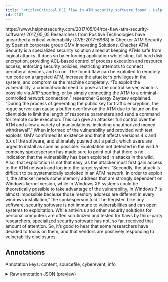 ```yaml
---
title: "<title>Critical RCE flaw in ATM security software found - Help Net Security</title>"
id: 2107
---
```


<title>Critical RCE flaw in ATM security software found - Help Net Security</title>
<source> https://www.helpnetsecurity.com/2017/05/04/rce-flaw-atm-security-software/ </source>
<date> 2017_05_05 </date>
<text>
Researchers from Positive Technologies have unearthed a critical vulnerability (CVE-2017-6968) in Checker ATM Security by Spanish corporate group GMV Innovating Solutions. 
Checker ATM Security is a specialized security solution aimed at keeping ATMs safe from logical attacks. It does so by enforcing application whitelisting, full hard disk encryption, providing ACL-based control of process execution and resource access, enforcing security policies, restricting attempts to connect peripheral devices, and so on.
The found flaw can be exploited to remotely run code on a targeted ATM, increase the attacker’s privileges in the system, and compromise the machine completely.
“To exploit the vulnerability, a criminal would need to pose as the control server, which is possible via ARP spoofing, or by simply connecting the ATM to a criminal-controlled network connection,” researcher Georgy Zaytsev explained.
“During the process of generating the public key for traffic encryption, the rogue server can cause a buffer overflow on the ATM due to failure on the client side to limit the length of response parameters and send a command for remote code execution. This can give an attacker full control over the ATM and allow a variety of manipulations, including unauthorized money withdrawal”.”
When informed of the vulnerability and provided with test exploits, GMV confirmed its existence and that it affects versions 4.x and 5.x of the software, and ultimately pushed out a patch, which users are urged to install as soon as possible.
Exploitation not detected in the wild
A company spokesperson has made sure to point out that there is no indication that the vulnerability has been exploited in attacks in the wild. Also, that exploitation is not that easy, as the attacker must first gain access to the ATM network and log into the target system.
“Secondly, the attack is difficult to be systematically exploited in an ATM network. In order to exploit it, the attacker needs some memory address that are strongly dependent on Windows kernel version, while in Windows XP systems could be theoretically possible to take advantage of the vulnerability, in Windows 7 is almost impossible because those memory address are different in every windows installation,” the spokesperson told The Register.
Like any software, security software is not immune to vulnerabilities and can open systems to exploitation. While antivirus and other security solutions for personal computers are often scrutinized and tested for flaws by third-party researchers, specialized security software has not, so far, received that amount of attention.
So, it’s good to hear that some researchers have decided to focus on them, and that vendors are positively responding to vulnerability disclosures.
</text>



## Annotations

Annotation keys: content, sourcefile, cyberevent, info

<details>
<summary>Raw annotation JSON (preview)</summary>

```json
{
  "content": "Researchers from Positive Technologies have unearthed a critical vulnerability (CVE-2017-6968) in Checker ATM Security by Spanish corporate group GMV Innovating Solutions.  Checker ATM Security is a specialized security solution aimed at keeping ATMs safe from logical attacks. It does so by enforcing application whitelisting, full hard disk encryption, providing ACL-based control of process execution and resource access, enforcing security policies, restricting attempts to connect peripheral devices, and so on. The found flaw can be exploited to remotely run code on a targeted ATM, increase the attacker\u2019s privileges in the system, and compromise the machine completely. \u201cTo exploit the vulnerability, a criminal would need to pose as the control server, which is possible via ARP spoofing, or by simply connecting the ATM to a criminal-controlled network connection,\u201d researcher Georgy Zaytsev explained. \u201cDuring the process of generating the public key for traffic encryption, the rogue server can cause a buffer overflow on the ATM due to failure on the client side to limit the length of response parameters and send a command for remote code execution. This can give an attacker full control over the ATM and allow a variety of manipulations, including unauthorized money withdrawal\u201d.\u201d When informed of the vulnerability and provided with test exploits, GMV confirmed its existence and that it affects versions 4.x and 5.x of the software, and ultimately pushed out a patch, which users are urged to install as soon as possible. Exploitation not detected in the wild A company spokesperson has made sure to point out that there is no indication that the vulnerability has been exploited in attacks in the wild. Also, that exploitation is not that easy, as the attacker must first gain access to the ATM network and log into the target system. \u201cSecondly, the attack is difficult to be systematically exploited in an ATM network. In order to exploit it, the attacker needs some memory address that are strongly dependent on Windows kernel version, while in Windows XP systems could be theoretically possible to take advantage of the vulnerability, in Windows 7 is almost impossible because those memory address are different in every windows installation,\u201d the spokesperson told The Register. Like any software, security software is not immune to vulnerabilities and can open systems to exploitation. While antivirus and other security solutions for personal computers are often scrutinized and tested for flaws by third-party researchers, specialized security software has not, so far, received that amount of attention. So, it\u2019s good to hear that some researchers have decided to focus on them, and that vendors are positively responding to vulnerability disclosures.",
  "sourcefile": "2107.txt",
  "cyberevent": {
    "hopper": [
      {
        "index": 0,
        "relation": "Same",
        "events": [
          {
            "index": "E7",
            "type": "Vulnerability-related",
            "realis": "Actual",
            "nugget": {
              "startOffset": 44,
              "index": "T16",
              "endOffset": 53,
              "text": "unearthed"
            },
            "argument": [
              {
                "index": "T15",
                "external_reference": {
                  "wikidataid": "Q4047268"
                },
                "endOffset": 38,
                "role": {
                  "type": "Discoverer"
                },
                "text": "Positive Technologies",
                "startOffset": 17,
                "type": "Organization"
              },
              {
                "index": "T14",
                "text": "Researchers",
                "endOffset": 11,
                "role": {
                  "type": "Discoverer"
                },
                "startOffset": 0,
                "type": "Person"
              },
              {
```
</details>
